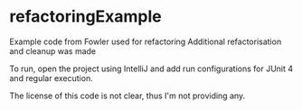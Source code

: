 refactoringExample
==================

Example code from Fowler used for refactoring
Additional refactorisation and cleanup was made

To run, open the project using IntelliJ and add run configurations for JUnit 4 and regular execution.

The license of this code is not clear, thus I'm not providing any.